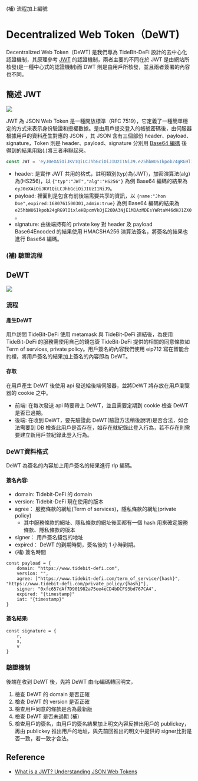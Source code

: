 (補) 流程加上編號
# Decentralized Web Token（DeWT)
Decentralized Web Token（DeWT) 是我們專為 TideBit-DeFi 設計的去中心化認證機制，其原理參考 [JWT](https://supertokens.com/blog/what-is-jwt) 的認證機制，兩者主要的不同在於 JWT 是由網站所核發(是一種中心式的認證機制)而 DWT 則是由用戶所核發，並且兩者簽署的內容也不同。

## 簡述 JWT 
![](https://i.imgur.com/oCqGJKP.jpg)


JWT 為 JSON Web Token 是一種開放標準（RFC 7519），它定義了一種簡單穩定的方式來表示身份驗證和授權數據。是由用戶提交登入的帳號密碼後，由伺服器根據用戶的資料產生對應的 JSON ，其 JSON 含有三個部份 header、payload、signature，Token 則是 header、payload、signature 分別用 [Base64 編碼](https://www.base64encode.org/) 後得到的結果用點(.)將三者串聯起來。
```javascript
const JWT = 'eyJ0eXAiOiJKV1QiLCJhbGciOiJIUzI1NiJ9.e25hbWU6Ikpob24gRG9lIixleHBpcmVkOjE2ODA3NjE1MDAzMDEsYWRtaW46dHJ1ZX0.PT7k3siYn67lJBMYzQkj/yLsLt1SYGztgTTiR5or1Ss='
```

- header: 是實作 JWT 共用的格式，註明類別(typ)為(JWT)，加密演算法(alg)為(HS256)，以 `{"typ":"JWT","alg":"HS256"}` 為例 Base64 編碼的結果為 `eyJ0eXAiOiJKV1QiLCJhbGciOiJIUzI1NiJ9`。
- payload: 裡面則是包含有前後端需要共享的資訊，以 `{name:"Jhon Doe",expired:1680761500301,admin:true}` 為例 Base64 編碼的結果為 `e25hbWU6Ikpob24gRG9lIixleHBpcmVkOjE2ODA3NjE1MDAzMDEsYWRtaW46dHJ1ZX0`。
- signature: 由後端持有的 private key 對 header 及 payload Base64Encoded 的結果使用 HMACSHA256 演算法簽名，將簽名的結果也進行 Base64 編碼。

### (補) 驗證流程

## DeWT
![](https://i.imgur.com/LI3WkLk.jpg)

### 流程
#### 產生DeWT
用戶訪問 TideBit-DeFi 使用 metamask 與 TideBit-DeFi 連結後，為使用 TideBit-DeFi 的服務需使用自己的錢包簽 TideBit-DeFi 提供的相關的同意條款如 Term of services, private policy。用戶簽名的內容我們使用 eip712 寫在智能合約裡，將用戶簽名的結果加上簽名的內容即為 DeWT。
#### 存取
在用戶產生 DeWT 後使用 api 發送給後端伺服器，並將DeWT 將存放在用戶瀏覽器的 cookie 之中。
- 前端: 在每次發送 api 時要帶上 DeWT，並且需要定期到 cookie 檢查 DeWT 是否已過期。
- 後端: 在收到 DeWT，要先驗證此 DeWT(驗證方法稍後說明)是否合法，如合法需要到 DB 檢查此用戶是否存在，如存在就紀錄此登入行為，若不存在則需要建立新用戶並紀錄此登入行為。
### DeWT資料格式
DeWT 為簽名的內容加上用戶簽名的結果進行 rlp 編碼。

#### 簽名內容:
- domain: Tidebit-DeFi 的 domain
- version: Tidebit-DeFi 現在使用的版本
- agree： 服務條款的網址(Term of services)，隱私條款的網址(private policy)
  - 其中服務條款的網址、隱私條款的網址後面都有一個 hash 用來確定服務條款、隱私條款的版本
- signer： 用戶簽名錢包的地址
- expired： DeWT 的到期時間，簽名後的 1 小時到期。
- (補) 簽名時間
```javascript!
const payload = {
    domain: "https://www.tidebit-defi.com",
    version: "",
    agree: ["https://www.tidebit-defi.com/term_of_service/{hash}", "https://www.tidebit-defi.com/private_policy/{hash}"],
    signer: "0xfc657dAf7D901982a75ee4eCD4bDCF93bd767CA4",
    expired: "{timestamp}"
    iat: "{timestamp}"
}
```
#### 簽名結果:
```javascript!
const signature = {
    r,
    s,
    v
}
```

### 驗證機制
後端在收到 DeWT 後，先將 DeWT 由rlp編碼轉回明文，
1. 檢查 DeWT 的 domain 是否正確
2. 檢查 DeWT 的 version 是否正確
3. 檢查用戶同意的條款是否為最新版
4. 檢查 DeWT 是否未過期 (補)
5. 檢查用戶的簽名，由用戶的簽名結果加上明文內容反推出用戶的 publickey，再由 publickey 推出用戶的地址，與先前回推出的明文中提供的 signer比對是否一致，若一致才合法。
## Reference
- [What is a JWT? Understanding JSON Web Tokens](https://supertokens.com/blog/what-is-jwt)
